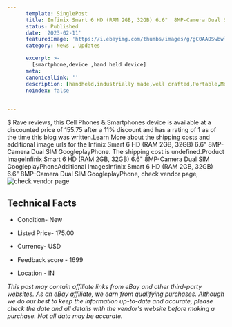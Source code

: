 ```yaml
---
      template: SinglePost
      title: Infinix Smart 6 HD (RAM 2GB, 32GB) 6.6"  8MP-Camera Dual SIM GoogleplayPhone
      status: Published
      date: '2023-02-11'
      featuredImage: 'https://i.ebayimg.com/thumbs/images/g/gC0AAOSwbwli~I1V/s-l225.jpg'
      category: News , Updates

      excerpt: >-
        [smartphone,device ,hand held device]
      meta:
      canonicalLink: ''
      description: [handheld,industrially made,well crafted,Portable,Mobile,Compact,Convenient,Lightweight,Maneuverable,Man-portable,Miniature,Carriable,Hand-held,Light,Holdable,Transportable,Mobile device,Pocket-sized,On-the-go,Wireless,Cordless,Compact size,Convenient size, smartphone,device ,hand held device]
      noindex: false

        
---
```

$
    Rave reviews, this Cell Phones & Smartphones device is available at a discounted price of 155.75 after a 11% discount and has a rating of 1 as of the time this blog was written.Learn More about the shipping costs and additional image urls for the Infinix Smart 6 HD (RAM 2GB, 32GB) 6.6"  8MP-Camera Dual SIM GoogleplayPhone. The shipping cost is undefined.Product ImageInfinix Smart 6 HD (RAM 2GB, 32GB) 6.6"  8MP-Camera Dual SIM GoogleplayPhoneAdditional ImagesInfinix Smart 6 HD (RAM 2GB, 32GB) 6.6"  8MP-Camera Dual SIM GoogleplayPhone, check vendor page, ![check vendor page](https://origin-galleryplus.ebayimg.com/ws/web/175386086013_2_0_1/225x225.jpg,https://origin-galleryplus.ebayimg.com/ws/web/175386086013_3_0_1/225x225.jpg,https://origin-galleryplus.ebayimg.com/ws/web/175386086013_4_0_1/225x225.jpg,https://origin-galleryplus.ebayimg.com/ws/web/175386086013_5_0_1/225x225.jpg,https://origin-galleryplus.ebayimg.com/ws/web/175386086013_6_0_1/225x225.jpg,https://origin-galleryplus.ebayimg.com/ws/web/175386086013_7_0_1/225x225.jpg,https://origin-galleryplus.ebayimg.com/ws/web/175386086013_8_0_1/225x225.jpg,https://origin-galleryplus.ebayimg.com/ws/web/175386086013_9_0_1/225x225.jpg,https://origin-galleryplus.ebayimg.com/ws/web/175386086013_10_0_1/225x225.jpg,https://origin-galleryplus.ebayimg.com/ws/web/175386086013_11_0_1/225x225.jpg,https://origin-galleryplus.ebayimg.com/ws/web/175386086013_12_0_1/225x225.jpg)
    
    

 ## Technical Facts 



     
      

 - Condition- New 


      

 - Listed Price- 175.00 


      

 - Currency- USD 


      

 - Feedback score - 1699 


      

 - Location - IN 


      
      

 *_This post may contain affiliate links from eBay and other third-party websites. As an eBay affiliate, we earn from qualifying purchases. Although we do our best to keep the information up-to-date and accurate, please check the date and all details with the vendor's website before making a purchase. Not all data may be accurate._*



    
    
    
    
    